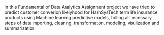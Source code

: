 In this Fundamental of Data Analytics Assignment project we have tried to predict customer converion likelyhood for HashSysTech term life insurance products using Machine learning predictive models, folling all necessary steps of data importing, cleaning, transformation, modeling, visulization and summarization.

